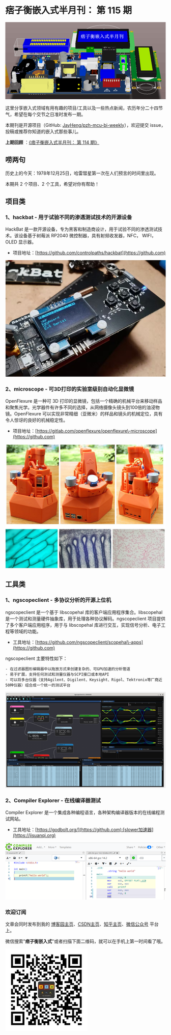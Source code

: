 
# 痞子衡嵌入式半月刊： 第 115 期


![](https://raw.githubusercontent.com/JayHeng/pzh-mcu-bi-weekly/master/pics/pzh_mcu_bi_weekly.PNG)


这里分享嵌入式领域有用有趣的项目/工具以及一些热点新闻，农历年分二十四节气，希望在每个交节之日准时发布一期。


本期刊是开源项目（GitHub: [JayHeng/pzh\-mcu\-bi\-weekly](https://github.com)），欢迎提交 issue，投稿或推荐你知道的嵌入式那些事儿。


**上期回顾** ：[《痞子衡嵌入式半月刊： 第 114 期》](https://github.com)


## 唠两句


历史上的今天：1978年12月25日，哈雷彗星第一次在人们预言的时间里出现。


本期共 2 个项目、2 个工具，希望对你有帮助！


## 项目类


### 1、hackbat \- 用于试验不同的渗透测试技术的开源设备


HackBat 是一款开源设备，专为黑客和制造商设计，用于试验不同的渗透测试技术。该设备基于树莓派 RP2040 微控制器，具有射频收发器，NFC， WIFI， OLED 显示器。


* 项目地址：[https://github.com/controlpaths/hackbat](https://github.com)


![](https://raw.githubusercontent.com/JayHeng/pzh-mcu-bi-weekly/master/pics/issue-115/hackbat.PNG)


### 2、microscope \- 可3D打印的实验室级别自动化显微镜


OpenFlexure 是一种可 3D 打印的显微镜，包括一个精确的机械平台来移动样品和聚焦光学。光学器件有许多不同的选择，从网络摄像头镜头到100倍的油浸物镜。OpenFlexure 可以实现非常精细（亚微米）的样品和镜头的机械定位，具有令人惊讶的良好的机械稳定性。


* 项目地址：[https://gitlab.com/openflexure/openflexure\-microscope](https://github.com)


![](https://raw.githubusercontent.com/JayHeng/pzh-mcu-bi-weekly/master/pics/issue-115/microscope.PNG)


## 工具类


### 1、ngscopeclient \- 多协议分析的开源上位机


ngscopeclient 是一个基于 libscopehal 库的客户端应用程序集合。libscopehal 是一个测试和测量硬件抽象库，用于处理各种协议解码。ngscopeclient 项目提供了多个客户端应用程序，用于与 libscopehal 库进行交互，实现信号分析、电子工程等领域的功能。


* 工具地址：[https://github.com/ngscopeclient/scopehal\-apps](https://github.com)


ngscopeclient 主要特性如下：



```
- 在过滤器图形编辑器中以拖放方式来创建复杂的、可GPU加速的分析管道
- 易于扩展，支持任何测试和测量仪器与SCPI接口或本地API
- 可以将多台仪器（支持Agilent、Digilent、Keysight、Rigol、Tektronix等厂商近50种仪器）组合成一个统一的测试平台

```

![](https://raw.githubusercontent.com/JayHeng/pzh-mcu-bi-weekly/master/pics/issue-115/ngscopeclient.PNG)


### 2、Compiler Explorer \- 在线编译器测试


Compiler Explorer 是一个集成各种编程语言，各种架构编译器版本的在线编程测试网站。


* 工具地址：[https://godbolt.org/](https://github.com):[slower加速器](https://jisuanqi.org)


![](https://raw.githubusercontent.com/JayHeng/pzh-mcu-bi-weekly/master/pics/issue-115/CompilerExplorer.PNG)


### 欢迎订阅


文章会同时发布到我的 [博客园主页](https://github.com)、[CSDN主页](https://github.com)、[知乎主页](https://github.com)、[微信公众号](https://github.com) 平台上。


微信搜索"**痞子衡嵌入式**"或者扫描下面二维码，就可以在手机上第一时间看了哦。


![](https://raw.githubusercontent.com/JayHeng/pzhmcu-picture/master/wechat/pzhMcu_qrcode_258x258.jpg)



